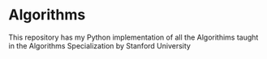 # Algorithms

This repository has my Python implementation of all the Algorithims taught in the Algorithms Specialization by Stanford University
